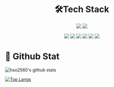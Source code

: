 
<h1 align = "center">🛠Tech Stack</h1>
<p align="center">
 <img src="https://img.shields.io/badge/C Sharp-239120?style=flat-square&logo=CSHARP&logoColor=white"/>
<img src="https://img.shields.io/badge/C++-00599C?style=flat-square&logo=CPLUSPLUS&logoColor=white"/>
</p>

<p align="center">
<img src="https://img.shields.io/badge/Unity-FFFFFF?style=flat-square&logo=UNITY&logoColor=black"/>
<img src="https://img.shields.io/badge/GitHub-181717?style=flat-square&logo=GITHUB&logoColor=white"/>
<img src="https://img.shields.io/badge/Git-F05032?style=flat-square&logo=GIT&logoColor=white"/>
<img src="https://img.shields.io/badge/Sourcetree-0052CC?style=flat-square&logo=SOURCETREE&logoColor=white"/>
<img src="https://img.shields.io/badge/Visual Studio-5C2D91?style=flat-square&logo=VISUAL STUDIO&logoColor=white"/>
<img src="https://img.shields.io/badge/Visual Studio Code-007ACC?style=flat-square&logo=VISUAL STUDIO CODE&logoColor=white"/>
</p>
 
 <h1 align = "left">🔭 Github Stat</h1>
 
![hso2560's github stats](https://github-readme-stats.vercel.app/api?username=hso2560&show_icons=true)

[![Top Langs](https://github-readme-stats.vercel.app/api/top-langs/?username=hso2560&langs_count=8&layout=compact)](https://github.com/hso2560/github-readme-stats)

<!--
**hansangsu45/hansangsu45** is a ✨ _special_ ✨ repository because its `README.md` (this file) appears on your GitHub profile.

Here are some ideas to get you started:

- 🔭 I’m currently working on ...
- 🌱 I’m currently learning ...
- 👯 I’m looking to collaborate on ...
- 🤔 I’m looking for help with ...
- 💬 Ask me about ...
- 📫 How to reach me: ...
- 😄 Pronouns: ...
- ⚡ Fun fact: ...
-->
